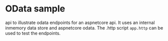 # OData sample

api to illustrate odata endpoints for an aspnetcore api.
It uses an internal inmemory data store and aspnetcore odata.
The .http script ``` app.http ``` can be used to test the endpoints.
